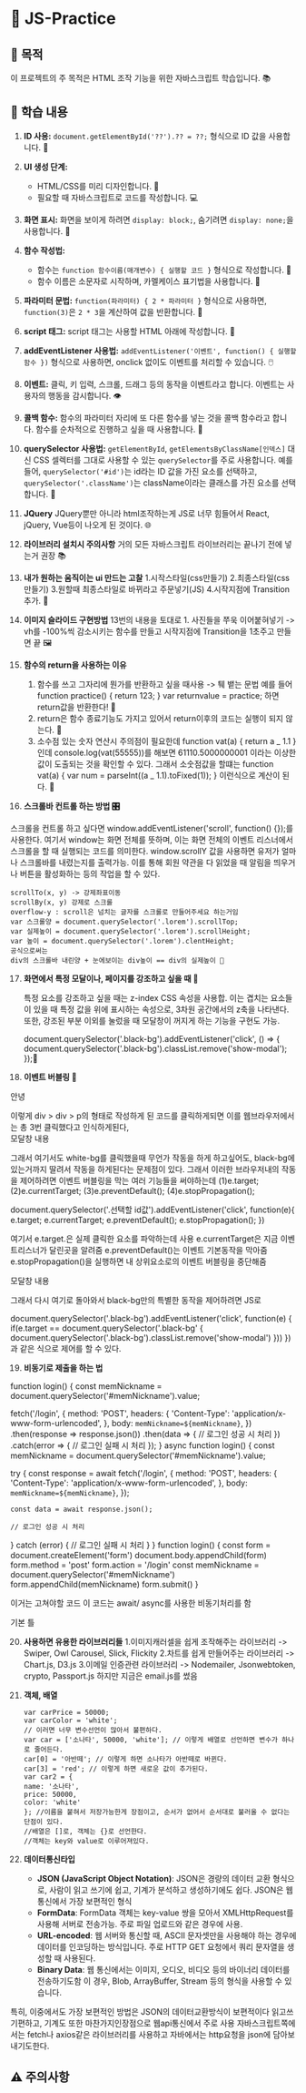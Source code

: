 # 🚀 JS-Practice

## 🎯 목적

이 프로젝트의 주 목적은 HTML 조작 기능을 위한 자바스크립트 학습입니다. 📚

## 📝 학습 내용

1. **ID 사용:** `document.getElementById('??').?? = ??;` 형식으로 ID 값을 사용합니다. 🔑

2. **UI 생성 단계:**

    - HTML/CSS를 미리 디자인합니다. 🎨
    - 필요할 때 자바스크립트로 코드를 작성합니다. 💻

3. **화면 표시:** 화면을 보이게 하려면 `display: block;`, 숨기려면 `display: none;`을 사용합니다. 👀

4. **함수 작성법:**

    - 함수는 `function 함수이름(매개변수) { 실행할 코드 }` 형식으로 작성합니다. 📜
    - 함수 이름은 소문자로 시작하며, 카멜케이스 표기법을 사용합니다. 🐫

5. **파라미터 문법:** `function(파라미터) { 2 * 파라미터 }` 형식으로 사용하면, `function(3)`은 `2 * 3`을 계산하여 값을 반환합니다. 🧮

6. **script 태그:** script 태그는 사용할 HTML 아래에 작성합니다. 📌

7. **addEventListener 사용법:** `addEventListener('이벤트', function() { 실행할 함수 })` 형식으로 사용하면, onclick 없이도 이벤트를 처리할 수 있습니다. 🖱️

8. **이벤트:** 클릭, 키 입력, 스크롤, 드래그 등의 동작을 이벤트라고 합니다. 이벤트는 사용자의 행동을 감시합니다. 👁️

9. **콜백 함수:** 함수의 파라미터 자리에 또 다른 함수를 넣는 것을 콜백 함수라고 합니다. 함수를 순차적으로 진행하고 싶을 때 사용합니다. 🔄

10. **querySelector 사용법:** `getElementById`, `getElementsByClassName[인덱스]` 대신 CSS 셀렉터를 그대로 사용할 수 있는 `querySelector`를 주로 사용합니다. 예를 들어, `querySelector('#id')`는 id라는 ID 값을 가진 요소를 선택하고, `querySelector('.className')`는 className이라는 클래스를 가진 요소를 선택합니다. 🎯

11. **JQuery**
    JQuery뿐만 아니라 html조작하는게 JS로 너무 힘들어서 React, jQuery, Vue등이 나오게 된 것이다. 🌐

12. **라이브러리 설치시 주의사항**
    거의 모든 자바스크립트 라이브러리는 <body>끝나기 전에 넣는거 권장 📚

13. **내가 원하는 움직이는 ui 만드는 고찰** 1.시작스타일(css만들기) 2.최종스타일(css만들기) 3.원할때 최종스타일로 바뀌라고 주문넣기(JS) 4.시작지점에 Transition 추가. 🎢

14. **이미지 슬라이드 구현방법**
    13번의 내용을 토대로 1. 사진들을 쭈욱 이어붙혀넣기 -> vh를 -100%씩 감소시키는 함수를 만들고 시작지점에 Transition을 1초주고 만들면 끝 🖼️

15. **함수의 return을 사용하는 이유**

    1. 함수를 쓰고 그자리에 뭔가를 반환하고 싶을 때사용 -> 퉤 뱉는 문법
       예를 들어
       function practice() {
       return 123;
       }
       var returnvalue = practice; 하면
       return값을 반환한다! 🎁
    2. return은 함수 종료기능도 가지고 있어서 return이후의 코드는 실행이 되지 않는다. 🚫
    3. 소수점 있는 숫자 연산시 주의점이 필요한데
       function vat(a) {
       return a _ 1.1
       }
       인데
       console.log(vat(55555))를 해보면
       61110.5000000001 이라는 이상한 값이 도출되는 것을 확인할 수 있다.
       그래서 소숫점값을 할떄는
       function vat(a) {
       var num = parseInt((a _ 1.1).toFixed(1));
       }
       이런식으로 계산이 된다. 🧮

16. **스크롤바 컨트롤 하는 방법 🎛️**

스크롤을 컨트롤 하고 싶다면 window.addEventListener('scroll', function() {});를 사용한다. 여기서 window는 화면 전체를 뜻하며, 이는 화면 전체의 이벤트 리스너에서 스크롤을 할 때 실행되는 코드를 의미한다. window.scrollY 값을 사용하면 유저가 얼마나 스크롤바를 내렸는지를 출력가능. 이를 통해 회원 약관을 다 읽었을 때 알림을 띄우거나 버튼을 활성화하는 등의 작업을 할 수 있다.

    scrollTo(x, y) -> 강제좌표이동
    scrollBy(x, y) 강제로 스크롤
    overflow-y : scroll은 넘치는 글자를 스크롤로 만들어주세요 하는거임
    var 스크롤양 = document.querySelector('.lorem').scrollTop;
    var 실제높이 = document.querySelector('.lorem').scrollHeight;
    var 높이 = document.querySelector('.lorem').clentHeight;
    공식으로써는
    div의 스크롤바 내린양 + 눈에보이는 div높이 == div의 실제높이 📏

17. **화면에서 특정 모달이나, 페이지를 강조하고 싶을 때 🎯**

    특정 요소를 강조하고 싶을 때는 z-index CSS 속성을 사용합. 이는 겹치는 요소들이 있을 때 특정 값을 위에 표시하는 속성으로, 3차원 공간에서의 z축을 나타낸다. 또한, 강조된 부분 이외를 눌렀을 때 모달창이 꺼지게 하는 기능을 구현도 가능.

    document.querySelector('.black-bg').addEventListener('click', () => {
    document.querySelector('.black-bg').classList.remove('show-modal');
    });📏

18. **이벤트 버블링 🎈**
<div>
  <div>
    <p>안녕</p>
  </div>
</div>
 이렇게 div > div > p의 형태로 작성하게 된 코드를 클릭하게되면 이를 웹브라우저에서는 총 3번 클릭했다고 인식하게된다,

<div class="black-bg"> 
  <div class="white-bg">
    모달창 내용
  </div>
</div>

그래서 여기서도 white-bg를 클릭했을때 무언가 작동을 하게 하고싶어도, black-bg에 있는거까지 딸려서 작동을 하게된다는 문제점이 있다.
그래서 이러한 브라우저내의 작동을 제어하려면 이벤트 버블링을 막는 여러 기능들을 써야하는데
(1)e.target;
(2)e.currentTarget;
(3)e.preventDefault();
(4)e.stopPropagation();

document.querySelector('.선택할 id값').addEventListener('click', function(e){
e.target;
e.currentTarget;
e.preventDefault();
e.stopPropagation();
})

여기서
e.target.은 실제 클릭한 요소를 파악하는데 사용
e.currentTarget은 지금 이벤트리스너가 달린곳을 알려줌
e.preventDefault()는 이벤트 기본동작을 막아줌
e.stopPropagation()을 실행하면
내 상위요소로의 이벤트 버블링을 중단해줌

<div class="black-bg"> 
  <div class="white-bg">
    모달창 내용
  </div>
</div>

그래서 다시 여기로 돌아와서
black-bg만의 특별한 동작을 제어하려면 JS로

document.querySelector('.black-bg').addEventListener('click', function(e) {
if(e.target == document.querySelector('.black-bg' {
document.querySelector('.black-bg').classList.remove('show-modal')
}))
})과 같은 식으로 제어를 할 수 있다.

19. **비동기로 제출을 하는 법**

function login() {
const memNickname = document.querySelector('#memNickname').value;

fetch('/login', {
method: 'POST',
headers: {
'Content-Type': 'application/x-www-form-urlencoded',
},
body: `memNickname=${memNickname}`,
})
.then(response => response.json())
.then(data => {
// 로그인 성공 시 처리
})
.catch(error => {
// 로그인 실패 시 처리
});
}
async function login() {
const memNickname = document.querySelector('#memNickname').value;

try {
const response = await fetch('/login', {
method: 'POST',
headers: {
'Content-Type': 'application/x-www-form-urlencoded',
},
body: `memNickname=${memNickname}`,
});

    const data = await response.json();

    // 로그인 성공 시 처리

} catch (error) {
// 로그인 실패 시 처리
}
}
function login() {
const form = document.createElement('form')
document.body.appendChild(form)
form.method = 'post'
form.action = '/login'
const memNickname = document.querySelector('#memNickname')
form.appendChild(memNickname)
form.submit()
}

이거는 고쳐야할 코드
이 코드는 await/ async를 사용한 비동기처리를 함

기본 틀

20. **사용하면 유용한 라이브러리들** 1.이미지캐러셀을 쉽게 조작해주는 라이브러리 -> Swiper, Owl Carousel, Slick, Flickity 2.차트를 쉽게 만들어주는 라이브러리 -> Chart.js, D3.js 3.이메일 인증관련 라이브러리 -> Nodemailer, Jsonwebtoken, crypto, Passport.js 하지만 지금은 email.js를 썼음

21. **객체, 배열**

    ```var car = '소나타';
    var carPrice = 50000;
    var carColor = 'white';
    // 이러면 너무 변수선언이 많아서 불편하다.
    var car = ['소나타', 50000, 'white']; // 이렇게 배열로 선언하면 변수가 하나로 줄어든다.
    car[0] = '아반떼'; // 이렇게 하면 소나타가 아반떼로 바뀐다.
    car[3] = 'red'; // 이렇게 하면 새로운 값이 추가된다.
    var car2 = {
    name: '소나타',
    price: 50000,
    color: 'white'
    }; //이름을 붙혀서 저장가능한게 장점이고, 순서가 없어서 순서대로 불러올 수 없다는 단점이 있다.
    //배열은 []로, 객체는 {}로 선언한다.
    //객체는 key와 value로 이루어져있다.
    ```

22. **데이터통신타입**

    -   **JSON (JavaScript Object Notation)**: JSON은 경량의 데이터 교환 형식으로, 사람이 읽고 쓰기에 쉽고, 기계가 분석하고 생성하기에도 쉽다. JSON은 웹 통신에서 가장 보편적인 형식
    -   **FormData**: FormData 객체는 key-value 쌍을 모아서 XMLHttpRequest를 사용해 서버로 전송가능. 주로 파일 업로드와 같은 경우에 사용.
    -   **URL-encoded**: 웹 서버와 통신할 때, ASCII 문자셋만을 사용해야 하는 경우에 데이터를 인코딩하는 방식입니다. 주로 HTTP GET 요청에서 쿼리 문자열을 생성할 때 사용된다.
    -   **Binary Data**: 웹 통신에서는 이미지, 오디오, 비디오 등의 바이너리 데이터를 전송하기도함 이 경우, Blob, ArrayBuffer, Stream 등의 형식을 사용할 수 있습니다.

특히, 이중에서도 가장 보편적인 방법은 JSON의 데이터교환방식이 보편적이다 읽고쓰기편하고, 기계도 또한 마찬가지인장점으로 웹api통신에서 주로 사용 자바스크립트쪽에서는 fetch나 axios같은 라이브러리를 사용하고 자바에서는 http요청을 json에 담아보내기도한다.

## ⚠️ 주의사항
